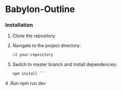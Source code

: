 # Babylon-Outline

### Installation

1. Clone the repository:

2. Navigate to the project directory:

    ```bash
    cd your-repository
    ```

3. Switch to master branch and Install dependencies:

    ```bash
    npm install ```
4 .Run
npm run dev
